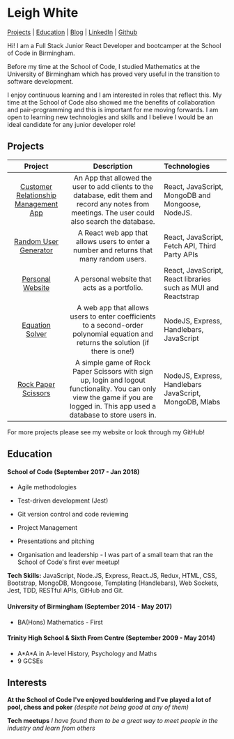# Leigh White

[Projects](#projects) | [Education](#education) | [Blog](https://medium.com/@leighwhite96) | [LinkedIn](https://www.linkedin.com/in/leigh-white) | [Github](https://github.com/leighwhite96)

Hi! I am a Full Stack Junior React Developer and bootcamper at the School of Code in Birmingham.

Before my time at the School of Code, I studied Mathematics at the University of Birmingham which has proved very useful in the transition to software development.

I enjoy continuous learning and I am interested in roles that reflect this. My time at the School of Code also showed me the benefits of collaboration and pair-programming and this is important for me moving forwards. I am open to learning new technologies and skills and I believe I would be an ideal candidate for any junior developer role!

## Projects

|                 Project                  |               Description                | Technologies                             |
| :--------------------------------------: | :--------------------------------------: | :--------------------------------------- |
| [Customer Relationship Management App]() | An App that allowed the user to add clients to the database, edit them and record any notes from meetings. The user could also search the database.    | React, JavaScript, MongoDB and Mongoose, NodeJS. |
| [Random User Generator](https://github.com/leighwhite96/random-user-generator-react) | A React web app that allows users to enter a number and returns that many random users.  | React, JavaScript, Fetch API, Third Party APIs |
| [Personal Website](https://github.com/leighwhite96/portfolio-website) | A personal website that acts as a portfolio.  | React, JavaScript, React libraries such as MUI and Reactstrap |
| [Equation Solver](https://github.com/leighwhite96/second-order-polynomial-equation-solver) | A web app that allows users to enter coefficients to a second-order polynomial equation and returns the solution (if there is one!)  | NodeJS, Express, Handlebars, JavaScript |
| [Rock Paper Scissors](https://github.com/leighwhite96/rock-paper-scissors-templated) | A simple game of Rock Paper Scissors with sign up, login and logout functionality. You can only view the game if you are logged in. This app used a database to store users in. | NodeJS, Express, Handlebars JavaScript, MongoDB, Mlabs |

For more projects please see my website or look through my GitHub!

## Education

#### School of Code (September 2017 - Jan 2018)

- Agile methodologies

- Test-driven development (Jest)

- Git version control and code reviewing

- Project Management

- Presentations and pitching

- Organisation and leadership - I was part of a small team that ran the School of Code's first ever meetup!

**Tech Skills:** JavaScript, Node.JS, Express, React.JS, Redux, HTML, CSS, Bootstrap, MongoDB, Mongoose, Templating (Handlebars), Web Sockets, Jest,  TDD, RESTful APIs, GitHub and Git.

#### University of Birmingham (September 2014 - May 2017)

- BA(Hons) Mathematics - First

#### Trinity High School & Sixth From Centre (September 2009 - May 2014)

- A\*A*A in A-level History, Psychology and Maths
- 9 GCSEs


## Interests

**At the School of Code I've enjoyed bouldering and I've played a lot of pool, chess and poker** _(despite not being good at any of them)_

**Tech meetups** _I have found them to be a great way to meet people in the industry and learn from others_
